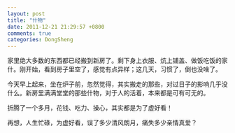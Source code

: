 ```yaml
---
layout: post
title: "什物"
date: 2011-12-21 21:29:57 +0800
comments: true
categories: DongSheng
---
```


家里绝大多数的东西都已经搬到新房了。剩下身上衣服、炕上铺盖、做饭吃饭的家什。刚开始，看到房子里空了，感觉有点异样；这几天，习惯了，倒也没啥了。

今天早上起来，坐在炉子前，忽然觉得，其实搬走的那些，对过日子的影响几乎没什么。新房里满满堂堂的那些什物，对于人的活着，本来都是可有可无的。

折腾了一个多月，花钱、吃力、操心，其实都是为了虚好看！

再想，人生忙碌，为虚好看，误了多少清风朗月，痛失多少亲情真爱？
